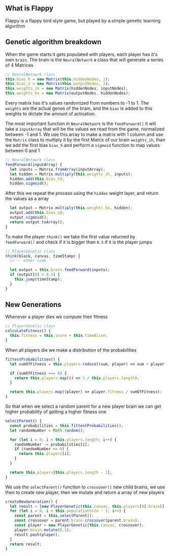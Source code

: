 What is Flappy
-
Flappy is a flappy bird style game, but played by a simple genetic learning algorithm

Genetic algorithm breakdown
-
When the game starts it gets populated with players, each player has it's own `brain`. 
The brain is the `NeuralNetwork` a class that will generate a series of 4 Matrices

```javascript
// NeuralNetowrk class
this.bias_h = new Matrix(this.hiddenNodes, 1);
this.bias_o = new Matrix(this.outputNodes, 1);
this.weights_ih = new Matrix(hiddenNodes, inputNodes);
this.weights_ho = new Matrix(outputNodes, hiddenNodes);
```
Every matrix has it's values randomized from numbers to -1 to 1. The `weights` are the actual genes of the brain, and the `bias` is added to this weights to dictate the amount of activation.

The most important function in `NeuralNetwork` is the `feedForward()` it will take a `inputArray` that will be the values we read from the game, normalized between -1 and 1.
We use this array to make a matrix with 1 column and use the `Matrix` class to multiply it by the first Matrix of our brain `weights_ih`, than we add the first bias `bias_h` and perform a `sigmoid` function to map values between 0 and 1

```javascript
// NeuralNetowrk class
feedForward(inputArray) {
  let inputs = Matrix.fromArray(inputArray);
  let hidden = Matrix.multiply(this.weights_ih, inputs);
  hidden.add(this.bias_h);
  hidden.sigmoid();
```

After this we repeat the process using the `hidden` weight layer, and return the values as a array

```javascript
  let output = Matrix.multiply(this.weights_ho, hidden);
  output.add(this.bias_o);
  output.sigmoid();
  return output.toArray();
}
```

To make the player `think()` we take the first value returned by `feedForward()` and check if it is bigger than `0.5` if it is the player jumps
```javascript
// PlayerGenetic class
think(block, canvas, timeStamp) {
  // -- other code

  let output = this.brain.feedForward(inputs);
  if (output[0] > 0.5) {
    this.jump(timeStamp);
  }
}
```

New Generations
-

Whenever a player dies we compute their fitness
```javascript
// PlayerGenetic class
calculateFitness() {
  this.fitness = this.score + this.timeAlive;
}
```
When all players die we make a distribution of the probabilities
```javascript
fittestProbabilities() {
  let sumOfFitness = this.players.reduce((sum, player) => sum + player.fitness, 0);

  if (sumOfFitness === 0) {
    return this.players.map(() => 1 / this.players.length);
  }

  return this.players.map((player) => player.fitness / sumOfFitness);
}
```
So that when we select a random parent for a new player brain we can get higher probability of getting a higher fitness one
```javascript
selectParent() {
  const probabilities = this.fittestProbabilities();
  let randomNumber = Math.random();

  for (let i = 0; i < this.players.length; i++) {
    randomNumber -= probabilities[i];
    if (randomNumber <= 0) {
      return this.players[i];
    }
  }

  return this.players[this.players.length - 1];
}
```
We use the `selectParent()` function to `crossover()` new child brains, we use then to create new player, then we mutate and return a array of new players
```javascript
createNewGeneration() {
  let result = [new PlayerGenetic(this.canvas, this.players[0].brain)];
  for (let i = 0; i < this.populationSize - 1; i++) {
    const parent = this.selectParent();
    const crossover = parent.brain.crossover(parent.brain);
    const player = new PlayerGenetic(this.canvas, crossover);
    player.brain.mutate(0.1);
    result.push(player);
  }
  return result;
}
```
